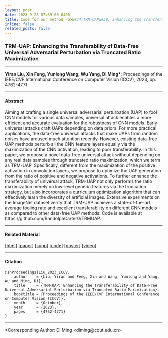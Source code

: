 ```yaml
---
layout: post
date: 2023-9-28 07:59:00-0400
title: Code for our method <b>&#34;TRM-UAP&#58; Enhancing the Transferability of Data-Free Universal Adversarial Perturbation via Truncated Ratio Maximization (ICCV 2023)&#34;</b> is released!
inline: false
related_posts: false
---
```


### <b>TRM-UAP&#58; Enhancing the Transferability of Data-Free Universal Adversarial Perturbation via Truncated Ratio Maximization</b>

***

<b>Yiran Liu, Xin Feng, Yunlong Wang, Wu Yang, Di Ming&#42;</b>&#59; Proceedings of the IEEE&#47;CVF International Conference on Computer Vision (ICCV), 2023, pp. 4762-4771

***

#### Abstract

Aiming at crafting a single universal adversarial perturbation (UAP) to fool CNN models for various data samples, universal attack enables a more efficient and accurate evaluation for the robustness of CNN models. Early universal attacks craft UAPs depending on data priors. For more practical applications, the data-free universal attacks that make UAPs from random noises have aroused much attention recently. However, existing data-free UAP methods perturb all the CNN feature layers equally via the maximization of the CNN activation, leading to poor transferability. In this paper, we propose a novel data-free universal attack without depending on any real data samples through truncated ratio maximization, which we term as TRM-UAP. Specifically, different from the maximization of the positive activation in convolution layers, we propose to optimize the UAP generation from the ratio of positive and negative activations. To further enhance the transferability of universal attack, TRM-UAP not only performs the ratio maximization merely on low-level generic features via the truncation strategy, but also incorporates a curriculum optimization algorithm that can effectively learn the diversity of artificial images. Extensive experiments on the ImageNet dataset verify that TRM-UAP achieves a state-of-the-art average fooling rate and excellent transferability on different CNN models as compared to other data-free UAP methods. Code is available at https&#58;&#47;&#47;github&#46;com&#47;RandolphCarter0&#47;TRMUAP.

***

#### Related Material

&#91;<a href="https://openaccess.thecvf.com/content/ICCV2023/html/Liu_TRM-UAP_Enhancing_the_Transferability_of_Data-Free_Universal_Adversarial_Perturbation_via_ICCV_2023_paper.html">html<a>&#93;      &#91;<a href="https://openaccess.thecvf.com/content/ICCV2023/papers/Liu_TRM-UAP_Enhancing_the_Transferability_of_Data-Free_Universal_Adversarial_Perturbation_via_ICCV_2023_paper.pdf">paper<a>&#93;      &#91;<a href="https://openaccess.thecvf.com/content/ICCV2023/supplemental/Liu_TRM-UAP_Enhancing_the_ICCV_2023_supplemental.pdf">supp<a>&#93; &#91;<a href="https://github.com/RandolphCarter0/TRMUAP">code<a>&#93;      &#91;<a href="https://drive.google.com/file/d/16ljA-MjlF8dHHp5NVcHUtUjFX1u7HI8B/view?usp=sharing">poster<a>&#93;      &#91;<a href="https://drive.google.com/file/d/16Rdu6pGuSuaK14H1MK7acxatkHMjj_oL/view">video<a>&#93;

***

#### Citation
```
@InProceedings{Liu_2023_ICCV,
    author    = {Liu, Yiran and Feng, Xin and Wang, Yunlong and Yang, Wu and Ming, Di},
    title     = {TRM-UAP: Enhancing the Transferability of Data-Free Universal Adversarial Perturbation via Truncated Ratio Maximization},
    booktitle = {Proceedings of the IEEE/CVF International Conference on Computer Vision (ICCV)},
    month     = {October},
    year      = {2023},
    pages     = {4762-4771}
}
```

***

&#42;Corresponding Author&#58; Di Ming &#60;diming&#64;cqut.edu.cn&#62;
